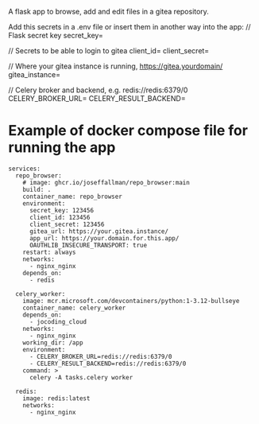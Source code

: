 A flask app to browse, add and edit files in a gitea repository.

Add this secrets in a .env file or insert them in another way into the app:
// Flask secret key
secret_key=

// Secrets to be able to login to gitea
client_id=
client_secret=

// Where your gitea instance is running, https://gitea.yourdomain/
gitea_instance=

// Celery broker and backend, e.g. redis://redis:6379/0
CELERY_BROKER_URL=
CELERY_RESULT_BACKEND=


# Example of docker compose file for running the app
```
services:
  repo_browser:
    # image: ghcr.io/joseffallman/repo_browser:main
    build: .
    container_name: repo_browser
    environment:
      secret_key: 123456
      client_id: 123456
      client_secret: 123456
      gitea_url: https://your.gitea.instance/
      app_url: https://your.domain.for.this.app/
      OAUTHLIB_INSECURE_TRANSPORT: true
    restart: always
    networks:
      - nginx_nginx
    depends_on:
      - redis

  celery_worker:
    image: mcr.microsoft.com/devcontainers/python:1-3.12-bullseye
    container_name: celery_worker
    depends_on:
      - jocoding_cloud
    networks:
      - nginx_nginx
    working_dir: /app
    environment:
      - CELERY_BROKER_URL=redis://redis:6379/0
      - CELERY_RESULT_BACKEND=redis://redis:6379/0
    command: >
      celery -A tasks.celery worker

  redis:
    image: redis:latest
    networks:
      - nginx_nginx

```